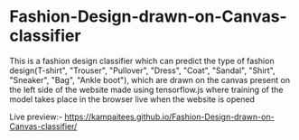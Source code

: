 # Fashion-Design-drawn-on-Canvas-classifier
This is a fashion design classifier which can predict the type of fashion design(T-shirt", "Trouser", "Pullover", "Dress", "Coat", "Sandal", "Shirt", "Sneaker",  "Bag", "Ankle boot"), which are drawn on the canvas present on the left side of the website made using tensorflow.js where training of the model takes place in the browser live when the website is opened

Live preview:- https://kampaitees.github.io/Fashion-Design-drawn-on-Canvas-classifier/
